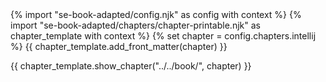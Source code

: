 <frontmatter>
{% import "se-book-adapted/config.njk" as config with context %}
{% import "se-book-adapted/chapters/chapter-printable.njk" as chapter_template with context %}
{% set chapter = config.chapters.intellij %}
{{ chapter_template.add_front_matter(chapter) }}
</frontmatter>

{{ chapter_template.show_chapter("../../book/", chapter) }}